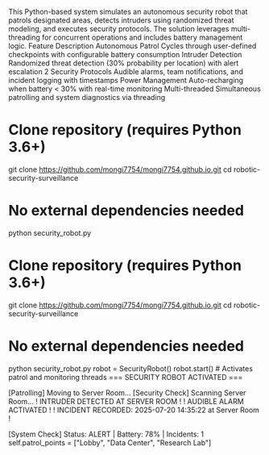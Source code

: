 This Python-based system simulates an autonomous security robot that patrols designated areas, detects intruders using randomized threat modeling, and executes security protocols. The solution leverages multi-threading for concurrent operations and includes battery management logic.
Feature	Description
Autonomous Patrol	Cycles through user-defined checkpoints with configurable battery consumption
Intruder Detection	Randomized threat detection (30% probability per location) with alert escalation 2
Security Protocols	Audible alarms, team notifications, and incident logging with timestamps
Power Management	Auto-recharging when battery < 30% with real-time monitoring
Multi-threaded	Simultaneous patrolling and system diagnostics via threading
# Clone repository (requires Python 3.6+)
git clone https://github.com/mongi7754/mongi7754.github.io.git
cd robotic-security-surveillance

# No external dependencies needed
python security_robot.py
# Clone repository (requires Python 3.6+)
git clone https://github.com/mongi7754/mongi7754.github.io.git
cd robotic-security-surveillance

# No external dependencies needed
python security_robot.py
robot = SecurityRobot()
robot.start()  # Activates patrol and monitoring threads
=== SECURITY ROBOT ACTIVATED ===

[Patrolling] Moving to Server Room...
[Security Check] Scanning Server Room...
! INTRUDER DETECTED AT SERVER ROOM !
! AUDIBLE ALARM ACTIVATED !
! INCIDENT RECORDED: 2025-07-20 14:35:22 at Server Room !

[System Check] Status: ALERT | Battery: 78% | Incidents: 1
self.patrol_points = ["Lobby", "Data Center", "Research Lab"]

